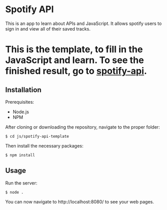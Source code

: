 # Spotify API

This is an app to learn about APIs and JavaScript.  It allows spotify users to sign in and view all of their saved tracks.

# This is the template, to fill in the JavaScript and learn.  To see the finished result, go to [spotify-api](../spotify-api).

## Installation

Prerequisites:
* Node.js
* NPM

After cloning or downloading the repository, navigate to the proper folder:

`$ cd js/spotify-api-template`

Then install the necessary packages:

`$ npm install`

## Usage

Run the server:

`$ node .`

You can now navigate to http://localhost:8080/ to see your web pages.
